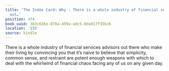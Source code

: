 ```yaml
---
title: 'The Index Card: Why : There is a whole industry of financial services advisors
  out…'
position: 474
book_uuid: 3b3c636e-878a-459a-adc5-8da017f35bc6
location: '155'
source: kindle
---
```


There is a whole industry of financial services advisors out there who make their living by convincing you that it’s naive to believe that simplicity, common sense, and restraint are potent enough weapons with which to deal with the whirlwind of financial chaos facing any of us on any given day.